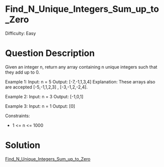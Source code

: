 
# Find_N_Unique_Integers_Sum_up_to_Zero

Difficulty: Easy

# Question Description

Given an integer n, return any array containing n unique integers such that they add up to 0.

Example 1:
Input: n = 5
Output: [-7,-1,1,3,4]
Explanation: These arrays also are accepted [-5,-1,1,2,3] , [-3,-1,2,-2,4].

Example 2:
Input: n = 3
Output: [-1,0,1]

Example 3:
Input: n = 1
Output: [0]

Constraints:

- 1 <= n <= 1000

# Solution

[Find_N_Unique_Integers_Sum_up_to_Zero]([1304]Find_N_Unique_Integers_Sum_up_to_Zero.py)

    